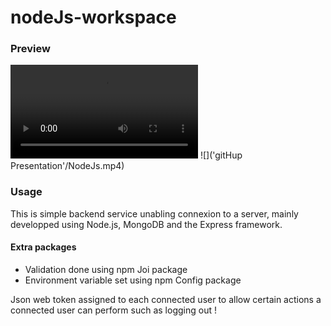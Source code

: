 # nodeJs-workspace
### Preview
<video controls autoplay loop><source src="./gitHup Presentation/NodeJs.mp4" type="video/mp4" alt="Preview video"></video>
![]('gitHup Presentation'/NodeJs.mp4)

### Usage
This is simple backend service unabling connexion to a server, mainly developped using Node.js, MongoDB and the Express framework.
#### Extra packages
- Validation done using npm Joi package
- Environment variable set using npm Config package

Json web token assigned to each connected user to allow certain actions a connected user can perform such as logging out !
